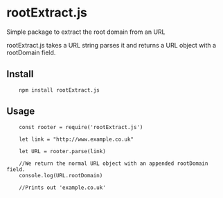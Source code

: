 # rootExtract.js
Simple package to extract the root domain from an URL

rootExtract.js takes a URL string parses it and returns a URL object with a rootDomain field.

## Install

```
	npm install rootExtract.js
```

## Usage

```
	const rooter = require('rootExtract.js')

	let link = "http://www.example.co.uk"

	let URL = rooter.parse(link)

	//We return the normal URL object with an appended rootDomain field.
	console.log(URL.rootDomain)

	//Prints out 'example.co.uk'
```


